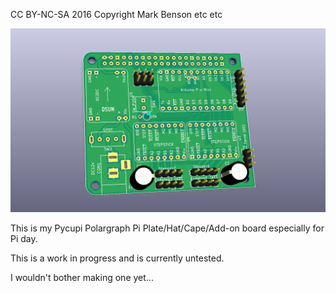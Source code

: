 CC BY-NC-SA 2016 Copyright Mark Benson etc etc

![PCB](https://github.com/MarkJB/pi-2-stepper-board/blob/master/pi-2-stepper-board_front.png)

This is my Pycupi Polargraph Pi Plate/Hat/Cape/Add-on board especially for Pi day. 

This is a work in progress and is currently untested.

I wouldn't bother making one yet...





